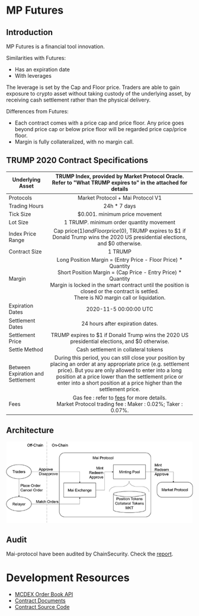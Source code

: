 # MP Futures

## Introduction
MP Futures is a financial tool innovation.

Similarities with Futures:
- Has an expiration date
- With leverages

The leverage is set by the Cap and Floor price. Traders are able to gain exposure to crypto asset without taking custody of the underlying asset, by receiving cash settlement rather than the physical delivery.

Differences from Futures:
- Each contract comes with a price cap and price floor. Any price goes beyond price cap or below price floor will be regarded price cap/price floor.
- Margin is fully collateralized, with no margin call.

## TRUMP 2020 Contract Specifications

| Underlying Asset                  |                                                                                               TRUMP Index, provided by Market Protocol Oracle. Refer to "What TRUMP expires to" in the attached for details                                                                                               |
| --------------------------------- | :-------------------------------------------------------------------------------------------------------------------------------------------------------------------------------------------------------------------------------------------------------------------------------------------------------: |
| Protocols                         |                                                                                                                                     Market Protocol + Mai Protocol V1                                                                                                                                     |
| Trading Hours                     |                                                                                                                                               24h * 7 days                                                                                                                                                |
| Tick Size                         |                                                                                                                                      $0.001. minimum price movement                                                                                                                                       |
| Lot Size                          |                                                                                                                                 1 TRUMP. minimum order quantity movement                                                                                                                                  |
| Index Price Range                 |                                                                                     Cap price($1) and Floor price($0), TRUMP expires to $1 if Donald Trump wins the 2020 US presidential elections, and $0 otherwise.                                                                                     |
| Contract Size                     |                                                                                                                                                  1 TRUMP                                                                                                                                                  |
| Margin                            |              Long Position Margin = (Entry Price - Floor Price) * Quantity<br/>Short Position Margin = (Cap Price - Entry Price) * Quantity<br/>Margin is locked in the smart contract until the position is closed or the contract is settled.<br/>There is NO margin call or liquidation.               |
| Expiration Dates                  |                                                                                                                                          2020-11-5 00:00:00 UTC                                                                                                                                           |
| Settlement Dates                  |                                                                                                                                     24 hours after expiration dates.                                                                                                                                      |
| Settlement Price                  |                                                                                                      TRUMP expires to $1 if Donald Trump wins the 2020 US presidential elections, and $0 otherwise.                                                                                                       |
| Settle Method                     |                                                                                                                                   Cash settlement in collateral tokens                                                                                                                                    |
| Between Expiration and Settlement | During this period, you can still close your position by placing an order at any appropriate price (e.g. settlement price). But you are only allowed to enter into a long position at a price lower than the settlement price or enter into a short position at a price higher than the settlement price. |
| Fees                              |                                                                                           Gas fee : refer to [fees](/en/general-information.md#fee) for more details. <br>Market Protocol trading fee : Maker : 0.02%; Taker : 0.07%.                                                                                            |

## Architecture

![mai-arch](asset/mai-arch.png)

## Audit

Mai-protocol have been audited by ChainSecurity. Check the [report](https://github.com/mcdexio/mai-protocol/blob/master/audit/ChainSecurity_MaiProtocol.pdf).

# Development Resources
* [MCDEX Order Book API](https://mcdex.io/doc/api)
* [Contract Documents](https://github.com/mcdexio/documents)
* [Contract Source Code](https://github.com/mcdexio/mai-protocol)
